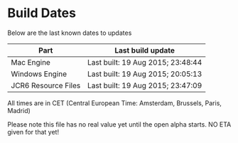 # Build Dates

Below are the last known dates to updates

Part | Last build update
-----|-----
Mac Engine | Last built: 19 Aug 2015; 23:48:44
Windows Engine | Last built: 19 Aug 2015; 20:05:13
JCR6 Resource Files | Last built: 19 Aug 2015; 23:47:09
All times are in CET (Central European Time: Amsterdam, Brussels, Paris, Madrid)


Please note this file has no real value yet until the open alpha starts. NO ETA given for that yet!
